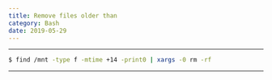 ```yaml
---
title: Remove files older than
category: Bash
date: 2019-05-29
---
```


-----

```bash
$ find /mnt -type f -mtime +14 -print0 | xargs -0 rm -rf
```

-----
